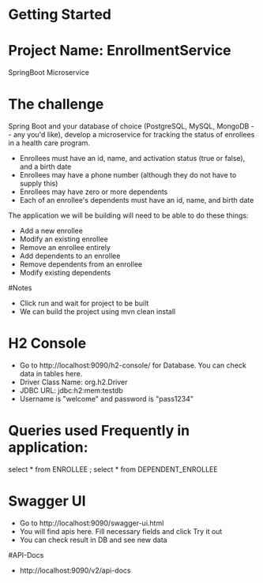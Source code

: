 # Getting Started

# Project Name: EnrollmentService 
 SpringBoot Microservice 

# The challenge
Spring Boot  and your database of choice (PostgreSQL, MySQL, MongoDB -- any you'd like), develop a microservice for tracking the status of enrollees in a health care program.
- Enrollees must have an id, name, and activation status (true or false), and a birth date
- Enrollees may have a phone number (although they do not have to supply this)
- Enrollees may have zero or more dependents
- Each of an enrollee's dependents must have an id, name, and birth date

The application we will be building will need to be able to do these things:
- Add a new enrollee
- Modify an existing enrollee
- Remove an enrollee entirely
- Add dependents to an enrollee
- Remove dependents from an enrollee
- Modify existing dependents


#Notes
- Click run and wait for project to be built
- We can build the project using mvn clean install

# H2 Console
- Go to http://localhost:9090/h2-console/ for Database. You can check data in tables here.
- Driver Class Name: org.h2.Driver
- JDBC URL: jdbc:h2:mem:testdb
- Username is "welcome" and password is "pass1234"

# Queries used Frequently in application:

select * from ENROLLEE ;
select * from DEPENDENT_ENROLLEE 

# Swagger UI
- Go to http://localhost:9090/swagger-ui.html
- You will find apis here. Fill necessary fields and click Try it out
- You can check result in DB and see new data

#API-Docs
- http://localhost:9090/v2/api-docs



